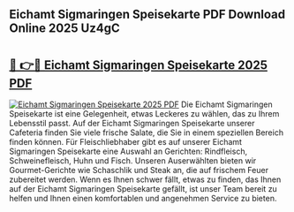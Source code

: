 ## Eichamt Sigmaringen Speisekarte PDF Download Online 2025 Uz4gC

# <h2><a href="http://gcd0v7y.nevu.top/?p=Eichamt+Sigmaringen+Speisekarte">🔗 👉🔴 Eichamt Sigmaringen Speisekarte 2025 PDF</a></h2>

[![Eichamt Sigmaringen Speisekarte 2025 PDF](https://i.imgur.com/dBaPXMq.png)](http://gcd0v7y.nevu.top/?p=Eichamt+Sigmaringen+Speisekarte)
Die Eichamt Sigmaringen Speisekarte ist eine Gelegenheit, etwas Leckeres zu wählen, das zu Ihrem Lebensstil passt. Auf der Eichamt Sigmaringen Speisekarte unserer Cafeteria finden Sie viele frische Salate, die Sie in einem speziellen Bereich finden können. Für Fleischliebhaber gibt es auf unserer Eichamt Sigmaringen Speisekarte eine Auswahl an Gerichten: Rindfleisch, Schweinefleisch, Huhn und Fisch. Unseren Auserwählten bieten wir Gourmet-Gerichte wie Schaschlik und Steak an, die auf frischem Feuer zubereitet werden. Wenn es Ihnen schwer fällt, etwas zu finden, das Ihnen auf der Eichamt Sigmaringen Speisekarte gefällt, ist unser Team bereit zu helfen und Ihnen einen komfortablen und angenehmen Service zu bieten.
